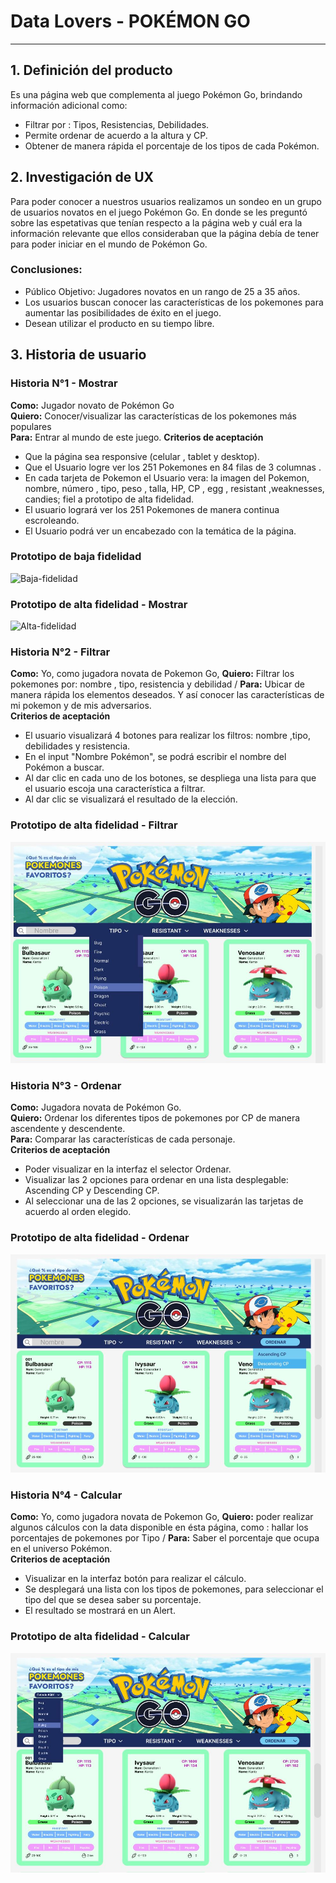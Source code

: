 # Data Lovers - POKÉMON GO

***
## 1. Definición del producto
Es una página web que complementa al juego Pokémon Go, brindando información adicional como:
+ Filtrar por : Tipos, Resistencias, Debilidades. 
+ Permite ordenar de acuerdo a la altura y CP.
+ Obtener de manera rápida el porcentaje de los tipos de cada Pokémon.
## 2. Investigación de UX
Para poder conocer a nuestros usuarios realizamos un sondeo en un grupo de usuarios novatos en el juego Pokémon Go. En donde se les preguntó sobre las espetativas que tenían respecto a la página web y cuál era la información relevante que ellos consideraban que la página debía de tener para poder iniciar en el mundo de Pokémon Go.
### Conclusiones:
* Público Objetivo: Jugadores novatos en un rango de 25 a 35 años.
* Los usuarios buscan conocer las características de los pokemones para aumentar las posibilidades de éxito en el juego.
* Desean utilizar el producto en su tiempo libre.
## 3. Historia de usuario
### Historia N°1 - Mostrar
**Como:** Jugador novato de Pokémon Go\
**Quiero:** Conocer/visualizar las características de los pokemones más populares \
**Para:** Entrar al mundo de este juego.
**Criterios de aceptación**
- Que la página sea responsive (celular , tablet y desktop).
- Que el Usuario logre ver los 251 Pokemones en 84 filas de 3 columnas .
- En cada tarjeta de Pokemon el Usuario vera: la imagen del Pokemon, nombre, número , tipo, peso , talla, HP, CP , egg , resistant ,weaknesses, candies; fiel a prototipo de alta fidelidad.
- El usuario logrará ver los 251 Pokemones de manera continua escroleando.
- El Usuario podrá ver un encabezado con la temática de la página.
### Prototipo de baja fidelidad
![Baja-fidelidad](./prototipobaja.png)

### Prototipo de alta fidelidad - Mostrar
![Alta-fidelidad](./HI1.png)
### Historia N°2 - Filtrar
**Como:** Yo, como jugadora novata de Pokemon Go, 
**Quiero:** Filtrar los pokemones por: nombre , tipo, resistencia y debilidad / 
**Para:** Ubicar de manera rápida los elementos deseados. Y así conocer las características de mi pokemon y de mis adversarios.\
**Criterios de aceptación**
- El usuario visualizará 4 botones para realizar los filtros: nombre ,tipo, debilidades y resistencia.
- En el input "Nombre Pokémon", se podrá escribir el nombre del Pokémon a buscar.
- Al dar clic en cada uno de los botones, se despliega una lista para que el usuario escoja una característica a filtrar.
- Al dar clic se visualizará el resultado de la elección.
### Prototipo de alta fidelidad - Filtrar
![Alta-fidelidad](./HU2.JPG)
### Historia N°3 - Ordenar
**Como:** Jugadora novata de Pokémon Go.\
**Quiero:** Ordenar los diferentes tipos de pokemones por CP de manera ascendente y descendente.\
**Para:** Comparar las características de cada personaje.\
**Criterios de aceptación**
- Poder visualizar en la interfaz el selector Ordenar.
- Visualizar las 2 opciones para ordenar en una lista desplegable: Ascending CP y Descending CP.
- Al seleccionar una de las 2 opciones, se visualizarán las tarjetas de acuerdo al orden elegido.
### Prototipo de alta fidelidad - Ordenar
![Alta-fidelidad](./HU3.JPG)
### Historia N°4 - Calcular
**Como:** Yo, como jugadora novata de Pokemon Go, 
**Quiero:** poder realizar algunos cálculos con la data disponible en ésta página, como : hallar los porcentajes de pokemones por Tipo / 
**Para:** Saber el porcentaje que ocupa en el universo Pokémon. \
**Criterios de aceptación**
- Visualizar en la interfaz botón para realizar el cálculo.
- Se desplegará una lista con los tipos de pokemones, para seleccionar el tipo del que se desea saber su porcentaje.
- El resultado se mostrará en un Alert.
### Prototipo de alta fidelidad - Calcular
![Alta-fidelidad](./HU4.JPG)